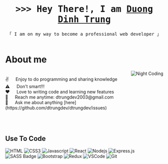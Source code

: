 
<!-- Intro  -->
<h1 align="center">
        <samp>&gt;&gt;&gt; Hey There!, I am
                <b><a href=''>Duong Dinh Trung</a></b>
        </samp>
</h1>


<p align="center"> 
  <samp>
    「 I am on my way to become a professional web developer 」
    <br>
    <br>
  </samp>
</p>

<!-- About Section -->
 
 # About me
 
<p>
<img alt="Night Coding" src="https://media0.giphy.com/media/Ll22OhMLAlVDb8UQWe/giphy.gif" align="right"/>

  <br/>
 ✌️ &emsp; Enjoy to do programming and sharing knowledge <br/>
 ⚠️ &emsp; Don't smart!!! <br/>
 ❤️ &emsp; Love to writing code and learning new features<br/>
 📧 &emsp; Reach me anytime: dtrungdev2003@gmail.com<br/>
 💬 &emsp; Ask me about anything [here](https://github.com/dtrungdev/dtrungdev/issues)

</p>

<br/>
<br/>



## Use To Code

![HTML](https://img.shields.io/badge/HTML5-E34F26?style=for-the-badge&logo=html5&logoColor=white)
![CSS3](https://img.shields.io/badge/CSS3-1572B6?style=for-the-badge&logo=css3&logoColor=white)
![Javascript](https://img.shields.io/badge/Javascript-F0DB4F?style=for-the-badge&labelColor=black&logo=javascript&logoColor=F0DB4F)
![React](https://img.shields.io/badge/-React-61DBFB?style=for-the-badge&labelColor=black&logo=react&logoColor=61DBFB)
![Nodejs](https://img.shields.io/badge/Nodejs-3C873A?style=for-the-badge&labelColor=black&logo=node.js&logoColor=3C873A)
![Express.js](https://img.shields.io/badge/Express.js-000000?style=for-the-badge&logo=express&logoColor=white)
![SASS Badge](https://img.shields.io/badge/Sass-CC6699?style=for-the-badge&logo=sass&logoColor=white)
![Bootstrap](https://img.shields.io/badge/Bootstrap-563D7C?style=for-the-badge&logo=bootstrap&logoColor=white)
![Redux](https://img.shields.io/badge/Redux-593D88?style=for-the-badge&logo=redux&logoColor=white)
![VSCode](https://img.shields.io/badge/Visual_Studio-0078d7?style=for-the-badge&logo=visual%20studio&logoColor=white)
![Git](https://img.shields.io/badge/Git-F05032?style=for-the-badge&logo=git&logoColor=white)

<br/>


